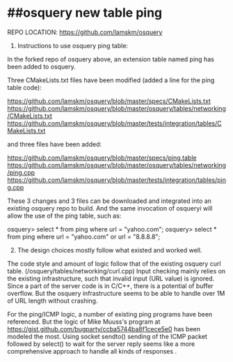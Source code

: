 ##osquery new table ping
======================

REPO LOCATION: https://github.com/lamskm/osquery

1. Instructions to use osquery ping table:

In the forked repo of osquery above, an extension table named ping has been added to osquery.

Three CMakeLists.txt files have been modified (added a line for the ping table code):

https://github.com/lamskm/osquery/blob/master/specs/CMakeLists.txt
https://github.com/lamskm/osquery/blob/master/osquery/tables/networking/CMakeLists.txt
https://github.com/lamskm/osquery/blob/master/tests/integration/tables/CMakeLists.txt

and three files have been added:

https://github.com/lamskm/osquery/blob/master/specs/ping.table
https://github.com/lamskm/osquery/blob/master/osquery/tables/networking/ping.cpp
https://github.com/lamskm/osquery/blob/master/tests/integration/tables/ping.cpp

These 3 changes and 3 files can be downloaded and integrated into an existing osquery repo to build.
And the same invocation of osqueryi will allow the use of the ping table, such as:

osquery> select * from ping where url = "yahoo.com";
osquery> select * from ping where url = "yahoo.com" or url = "8.8.8.8";

2. The design choices mostly follow what existed and worked well.

The code style and amount of logic follow that of the existing osquery curl table.
(/osquery/tables/networking/curl.cpp)
Input checking mainly relies on the existing infrastructure, such that
invalid input (URL value) is ignored.
Since a part of the server code is in C/C++, there is a potential of buffer overflow.
But the osquery infrastructure seems to be able to handle over 1M of URL length without crashing.

For the ping/ICMP logic, a number of existing ping programs have been referenced.
But the logic of Mike Muuss's program at https://gist.github.com/bugparty/ccba5744ba8f1cece5e0
has been modeled the most.
Using socket sendto() sending of the ICMP packet followed by select() to wait for the server reply
seems like a more comprehensive approach to handle all kinds of responses .
